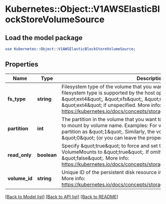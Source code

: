 # Kubernetes::Object::V1AWSElasticBlockStoreVolumeSource

## Load the model package
```perl
use Kubernetes::Object::V1AWSElasticBlockStoreVolumeSource;
```

## Properties
Name | Type | Description | Notes
------------ | ------------- | ------------- | -------------
**fs_type** | **string** | Filesystem type of the volume that you want to mount. Tip: Ensure that the filesystem type is supported by the host operating system. Examples: \&quot;ext4\&quot;, \&quot;xfs\&quot;, \&quot;ntfs\&quot;. Implicitly inferred to be \&quot;ext4\&quot; if unspecified. More info: https://kubernetes.io/docs/concepts/storage/volumes#awselasticblockstore | [optional] 
**partition** | **int** | The partition in the volume that you want to mount. If omitted, the default is to mount by volume name. Examples: For volume /dev/sda1, you specify the partition as \&quot;1\&quot;. Similarly, the volume partition for /dev/sda is \&quot;0\&quot; (or you can leave the property empty). | [optional] 
**read_only** | **boolean** | Specify \&quot;true\&quot; to force and set the ReadOnly property in VolumeMounts to \&quot;true\&quot;. If omitted, the default is \&quot;false\&quot;. More info: https://kubernetes.io/docs/concepts/storage/volumes#awselasticblockstore | [optional] 
**volume_id** | **string** | Unique ID of the persistent disk resource in AWS (Amazon EBS volume). More info: https://kubernetes.io/docs/concepts/storage/volumes#awselasticblockstore | 

[[Back to Model list]](../README.md#documentation-for-models) [[Back to API list]](../README.md#documentation-for-api-endpoints) [[Back to README]](../README.md)


